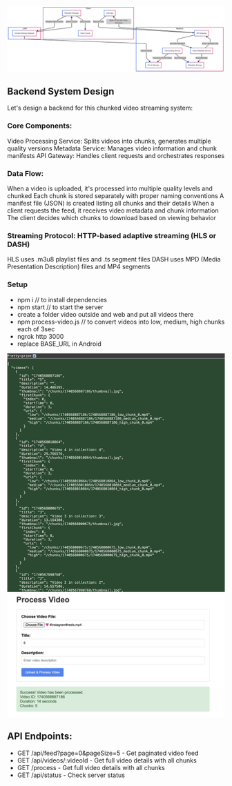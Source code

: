 ![Flowchart](https://github.com/gptshubham595/InstagramReelsDesign/blob/main/flowchart.png)

## Backend System Design
Let's design a backend for this chunked video streaming system:

### Core Components:

Video Processing Service: Splits videos into chunks, generates multiple quality versions
Metadata Service: Manages video information and chunk manifests
API Gateway: Handles client requests and orchestrates responses


### Data Flow:

When a video is uploaded, it's processed into multiple quality levels and chunked
Each chunk is stored separately with proper naming conventions
A manifest file (JSON) is created listing all chunks and their details
When a client requests the feed, it receives video metadata and chunk information
The client decides which chunks to download based on viewing behavior


### Streaming Protocol: HTTP-based adaptive streaming (HLS or DASH)

HLS uses .m3u8 playlist files and .ts segment files
DASH uses MPD (Media Presentation Description) files and MP4 segments

### Setup 

- npm i // to install dependencies
- npm start // to start the server
- create a folder video outside and web and put all videos there
- npm process-video.js // to convert videos into low, medium, high chunks each of 3sec
- ngrok http 3000
- replace BASE_URL in Android

![API FEED](https://github.com/gptshubham595/InstagramReelsDesign/blob/main/api-feed.png)
![PROCESS VIDEO](https://github.com/gptshubham595/InstagramReelsDesign/blob/main/process-video.png)

## API Endpoints:
- GET /api/feed?page=0&pageSize=5 - Get paginated video feed
- GET /api/videos/:videoId - Get full video details with all chunks
- GET /process - Get full video details with all chunks
- GET /api/status - Check server status



